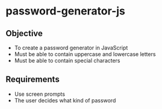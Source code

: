 # password-generator-js

## Objective
* To create a password generator in JavaScript
* Must be able to contain uppercase and lowercase letters
* Must be able to contain special characters

## Requirements
* Use screen prompts 
* The user decides what kind of password
